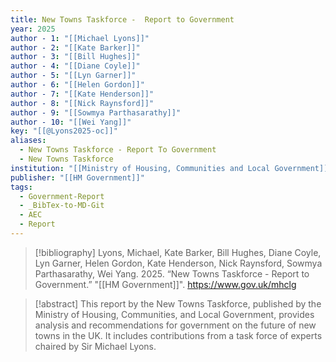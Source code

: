 ```yaml
---
title: New Towns Taskforce -  Report to Government
year: 2025
author - 1: "[[Michael Lyons]]"
author - 2: "[[Kate Barker]]"
author - 3: "[[Bill Hughes]]"
author - 4: "[[Diane Coyle]]"
author - 5: "[[Lyn Garner]]"
author - 6: "[[Helen Gordon]]"
author - 7: "[[Kate Henderson]]"
author - 8: "[[Nick Raynsford]]"
author - 9: "[[Sowmya Parthasarathy]]"
author - 10: "[[Wei Yang]]"
key: "[[@Lyons2025-oc]]"
aliases:
  - New Towns Taskforce - Report To Government
  - New Towns Taskforce
institution: "[[Ministry of Housing, Communities and Local Government]]"
publisher: "[[HM Government]]"
tags:
  - Government-Report
  - _BibTex-to-MD-Git
  - AEC
  - Report
---
```


> [!bibliography]
> Lyons, Michael, Kate Barker, Bill Hughes, Diane Coyle, Lyn Garner, Helen Gordon, Kate Henderson, Nick Raynsford, Sowmya Parthasarathy, Wei Yang. 2025. “New Towns Taskforce -  Report to Government.” "[[HM Government]]". https://www.gov.uk/mhclg

> [!abstract]
> This report by the New Towns Taskforce, published by the Ministry of Housing, Communities, and Local Government, provides analysis and recommendations for government on the future of new towns in the UK. It includes contributions from a task force of experts chaired by Sir Michael Lyons.